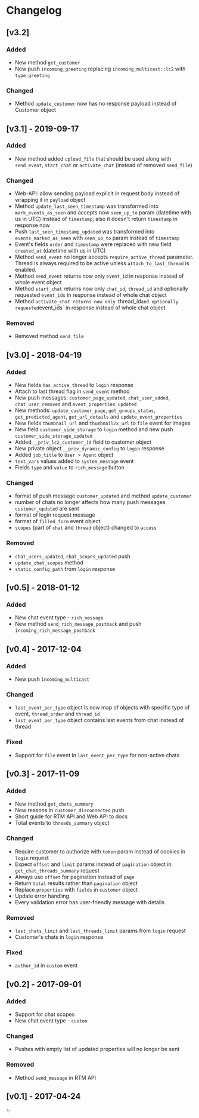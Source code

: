 # Changelog

## [v3.2]

### Added
- New method `get_customer`
- New push `incoming_greeting` replacing `incoming_multicast::lc2` with `type:greeting`

### Changed
- Method `update_customer` now has no response payload instead of Customer object

## [v3.1] - 2019-09-17

### Added
- New method added `upload_file` that should be used along with `send_event`, `start_chat` or `activate_chat` (instead of removed `send_file`)

### Changed
- Web-API: allow sending payload explicit in request body instead of wrapping it in `payload` object
- Method `update_last_seen_timestamp` was transformed into `mark_events_as_seen` and accepts now `seen_up_to` param (datetime with us in UTC) instead of `timestamp`; also it doesn't return `timestamp` in response now
- Push `last_seen_timestamp_updated` was transformed into `events_marked_as_seen` with `seen_up_to` param instead of `timestamp`
- Event's fields `order` and `timestamp` were replaced with new field `created_at` (datetime with us in UTC)
- Method `send_event` no longer accepts `require_active_thread` parameter.  Thread is always required to be active unless `attach_to_last_thread` is enabled.
- Method `send_event` returns now only `event_id` in response instead of whole event object
- Method `start_chat` returns now only `chat_id`, `thread_id` and optionally requested `event_ids` in response instead of whole chat object
- Method `activate_chat returns now only `thread_id` and optionally requested `event_ids` in response instead of whole chat object

### Removed
- Removed method `send_file`

## [v3.0] - 2018-04-19

### Added
- New fields `has_active_thread` to `login` response
- Attach to last thread flag in `send_event` method
- New push messages: `customer_page_updated`, `chat_user_added`, `chat_user_removed` and `event_properties_updated`
- New methods: `update_customer_page`, `get_groups_status`, `get_predicted_agent`, `get_url_details` and `update_event_properties`
- New fields `thumbnail_url` and `thumbnail2x_url` to `file` event for images
- New field `customer_side_storage` to `login` method and new push `customer_side_storage_updated`
- Added `__priv_lc2_customer_id` field to customer object
- New private object `__priv_dynamic_config` to `login` response
- Added `job_title` to `User > Agent` object
- `text_vars` values added to `system_message` event
- Fields `type` and `value` to `rich_message` button

### Changed
- format of push message `customer_updated` and method `update_customer`
- number of chats no longer affects how many push messages `customer_updated` are sent
- format of login request message
- format of `filled_form` event object
- `scopes` (part of `chat` and `thread` object) changed to `access`

### Removed
- `chat_users_updated`, `chat_scopes_updated` push
-  `update_chat_scopes` method
- `static_config_path` from `login` response

## [v0.5] - 2018-01-12

### Added
- New chat event type - `rich_message`
- New method `send_rich_message_postback` and push `incoming_rich_message_postback`


## [v0.4] - 2017-12-04

### Added
- New push `incoming_multicast`

### Changed
- `last_event_per_type` object is now map of objects with specific type of event, `thread_order` and `thread_id`
- `last_event_per_type` object contains last events from chat instead of thread

### Fixed
- Support for `file` event in `last_event_per_type` for non-active chats

## [v0.3] - 2017-11-09

### Added
- New method `get_chats_summary`
- New reasons in `customer_disconnected` push
- Short guide for RTM API and Web API to docs
- Total events to `threads_summary` object

### Changed
- Require customer to authorize with `token` param instead of cookies in `login` request
- Expect `offset` and `limit` params instead of `pagination` object in `get_chat_threads_summary` request
- Always use `offset` for pagination instead of `page`
- Return `total` results rather than `pagination` object
- Replace `properties` with `fields` in `customer` object
- Update error handling
- Every validation error has user-friendly message with details

### Removed
- `last_chats_limit` and `last_threads_limit` params from `login` request
- Customer's chats in `login` response

### Fixed
 - `author_id` in `custom` event

## [v0.2] - 2017-09-01

### Added
- Support for chat scopes
- New chat event type - `custom`

### Changed
- Pushes with empty list of updated properties will no longer be sent

### Removed
- Method `send_message` in RTM API

## [v0.1] - 2017-04-24

:sparkles:
